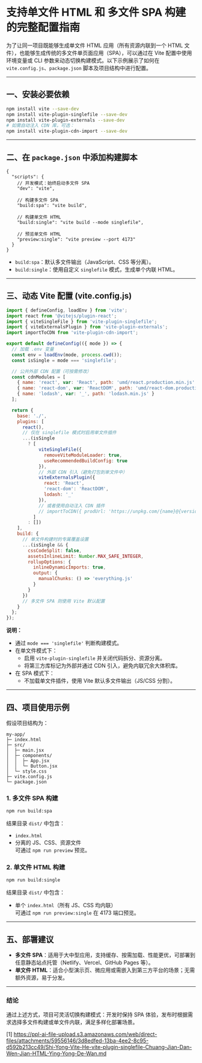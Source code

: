 # 支持单文件 HTML 和 多文件 SPA 构建的完整配置指南

为了让同一项目既能够生成单文件 HTML 应用（所有资源内联到一个 HTML 文件），也能够生成传统的多文件单页面应用（SPA），可以通过在 Vite 配置中使用环境变量或 CLI 参数来动态切换构建模式。以下示例展示了如何在 `vite.config.js`、`package.json` 脚本及项目结构中进行配置。

***

## 一、安装必要依赖

```bash
npm install vite --save-dev
npm install vite-plugin-singlefile --save-dev
npm install vite-plugin-externals --save-dev
# 如需自动注入 CDN 库，可选：
npm install vite-plugin-cdn-import --save-dev
```

***

## 二、在 `package.json` 中添加构建脚本

```jsonc
{
  "scripts": {
    // 开发模式：始终启动多文件 SPA
    "dev": "vite",
    
    // 构建多文件 SPA
    "build:spa": "vite build",
    
    // 构建单文件 HTML
    "build:single": "vite build --mode singlefile",
    
    // 预览单文件 HTML
    "preview:single": "vite preview --port 4173"
  }
}
```

- `build:spa`：默认多文件输出（JavaScript、CSS 等分离）。
- `build:single`：使用自定义 `singlefile` 模式，生成单个内联 HTML。

***

## 三、动态 Vite 配置 (vite.config.js)

```javascript
import { defineConfig, loadEnv } from 'vite';
import react from '@vitejs/plugin-react';
import { viteSingleFile } from 'vite-plugin-singlefile';
import { viteExternalsPlugin } from 'vite-plugin-externals';
import importToCDN from 'vite-plugin-cdn-import';

export default defineConfig(({ mode }) => {
  // 加载 .env 变量
  const env = loadEnv(mode, process.cwd());
  const isSingle = mode === 'singlefile';

  // 公共外部 CDN 配置（可按需修改）
  const cdnModules = [
    { name: 'react', var: 'React', path: 'umd/react.production.min.js' },
    { name: 'react-dom', var: 'ReactDOM', path: 'umd/react-dom.production.min.js' },
    { name: 'lodash', var: '_', path: 'lodash.min.js' }
  ];

  return {
    base: './',
    plugins: [
      react(),
      // 仅在 singlefile 模式时启用单文件插件
      ...(isSingle
        ? [
            viteSingleFile({
              removeViteModuleLoader: true,
              useRecommendedBuildConfig: true
            }),
            // 外部 CDN 引入（避免打包到单文件中）
            viteExternalsPlugin({
              react: 'React',
              'react-dom': 'ReactDOM',
              lodash: '_'
            }),
            // 或者使用自动注入 CDN 插件
            // importToCDN({ prodUrl: 'https://unpkg.com/{name}@{version}/{path}', modules: cdnModules })
          ]
        : [])
    ],
    build: {
      // 单文件构建时的专属覆盖设置
      ...(isSingle && {
        cssCodeSplit: false,
        assetsInlineLimit: Number.MAX_SAFE_INTEGER,
        rollupOptions: {
          inlineDynamicImports: true,
          output: {
            manualChunks: () => 'everything.js'
          }
        }
      })
      // 多文件 SPA 则使用 Vite 默认配置
    }
  };
});
```

**说明：**  
- 通过 `mode === 'singlefile'` 判断构建模式。  
- 在单文件模式下：  
  - 启用 `vite-plugin-singlefile` 并关闭代码拆分、资源分离。  
  - 将第三方库标记为外部并通过 CDN 引入，避免内联冗余大体积库。  
- 在 SPA 模式下：  
  - 不加载单文件插件，使用 Vite 默认多文件输出（JS/CSS 分割）。

***

## 四、项目使用示例

假设项目结构为：

```
my-app/
├─ index.html
├─ src/
│  ├─ main.jsx
│  ├─ components/
│  │  ├─ App.jsx
│  │  └─ Button.jsx
│  └─ style.css
├─ vite.config.js
└─ package.json
```

### 1. 多文件 SPA 构建

```bash
npm run build:spa
```

结果目录 `dist/` 中包含：
- `index.html`
- 分离的 JS、CSS、资源文件  
可通过 `npm run preview` 预览。

### 2. 单文件 HTML 构建

```bash
npm run build:single
```

结果目录 `dist/` 中包含：
- 单个 `index.html`（所有 JS、CSS 均内联）  
可通过 `npm run preview:single` 在 4173 端口预览。

***

## 五、部署建议

- **多文件 SPA**：适用于大中型应用，支持缓存、按需加载、性能更优，可部署到任意静态站点托管（Netlify、Vercel、GitHub Pages 等）。  
- **单文件 HTML**：适合小型演示页、微应用或需嵌入到第三方平台的场景；无需额外资源，易于分发。  

***

### 结论

通过上述方式，项目可灵活切换构建模式：开发时保持 SPA 体验，发布时根据需求选择多文件构建或单文件内联，满足多样化部署场景。

[1] https://ppl-ai-file-upload.s3.amazonaws.com/web/direct-files/attachments/59556146/3d8edfed-13ba-4ee2-8c95-d592b213cc49/Shi-Yong-Vite-He-vite-plugin-singlefile-Chuang-Jian-Dan-Wen-Jian-HTML-Ying-Yong-De-Wan.md